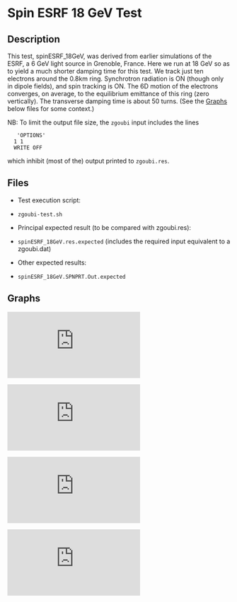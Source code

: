 Spin ESRF 18 GeV Test
=====================

Description
-----------

This test, spinESRF_18GeV, was derived from earlier simulations of the
ESRF, a 6 GeV light source in Grenoble, France. Here we run at 18 GeV
so as to yield a much shorter damping time for this test. We track just
ten electrons around the 0.8km ring. Synchrotron radiation is ON (though
only in dipole fields), and spin tracking is ON. The 6D motion of the
electrons converges, on average, to the equilibrium emittance of this
ring (zero vertically). The transverse damping time is about 50 turns.
(See the [Graphs] below files for some context.)

NB: To limit the output file size, the `zgoubi` input includes the lines

```
   'OPTIONS'
  1 1
  WRITE OFF
```

which inhibit (most of the) output printed to `zgoubi.res`.


Files
-----

* Test execution script: 
 - `zgoubi-test.sh`

* Principal expected result (to be compared with zgoubi.res):
 - `spinESRF_18GeV.res.expected` (includes the required input equivalent to a zgoubi.dat)

* Other expected results:
 -  `spinESRF_18GeV.SPNPRT.Out.expected`


Graphs
------

![turn-dp.pdf][turn-dp img]

![turn-SZ.pdf][turn-SZ img]

![turn-Y.pdf][turn-Y img]

![turn-Z.pdf][turn-Z img]

[turn-dp img]: https://github.com/radiasoft/zgoubi/files/2417504/turn-dp.pdf "graph: dp/p vs. Pass #"
[turn-SZ img]: https://github.com/radiasoft/zgoubi/files/2417505/turn-SZ.pdf "graph: SZ vs. Pass #"
[turn-Y img]: https://github.com/radiasoft/zgoubi/files/2417506/turn-Y.pdf "graph: Y (m) vs. Pass #"
[turn-Z img]: https://github.com/radiasoft/zgoubi/files/2417507/turn-Z.pdf "graph: Z (m) vs. Pass #"
[Graphs]: #graphs
